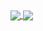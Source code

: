 
<!--
**vitormarinhofaria/vitormarinhofaria** is a ✨ _special_ ✨ repository because its `README.md` (this file) appears on your GitHub profile.

Here are some ideas to get you started:

- 🔭 I’m currently working on ...
- 🌱 I’m currently learning 3D graphics with OpenGL and C++
- 👯 I’m looking to collaborate on ...
- 🤔 I’m looking for help with ...
- 💬 Ask me about ...
- 📫 How to reach me: ...
- 😄 Pronouns: ...
- ⚡ Fun fact: ...
-->
<!-- [![GitHub stats](https://github-readme-stats.vercel.app/api?username=vitormarinhofaria&show_icons=true&count_private=true&include_all_commits=true&theme=dracula)](https://github.com/anuraghazra/github-readme-stats)
[![Top Langs](https://github-readme-stats.vercel.app/api/top-langs/?username=vitormarinhofaria&layout=compact&langs_count=10&theme=dracula&hide=c)](https://github.com/anuraghazra/github-readme-stats)

 -->

<a href="https://github.com/anuraghazra/github-readme-stats">
  <img align="center" src="https://github-readme-stats.vercel.app/api?username=vitormarinhofaria&show_icons=true&count_private=true&include_all_commits=true&theme=dracula&line_height=28" />
</a>
<a href="https://github.com/anuraghazra/convoychat">
  <img align="center" src="https://github-readme-stats.vercel.app/api/top-langs/?username=vitormarinhofaria&layout=compact&langs_count=10&theme=dracula&hide=c" />
</a>
